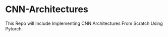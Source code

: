 # CNN-Architectures
This Repo will Include Implementing CNN Architectures From Scratch Using Pytorch.
